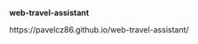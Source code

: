 <p style="font-weight:bold">web-travel-assistant<p>
https://pavelcz86.github.io/web-travel-assistant/
